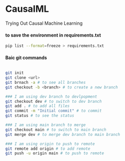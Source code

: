 # CausalML
Trying Out Causal Machine Learning



#### to save the environment in requirements.txt
```bash
pip list --format=freeze > requirements.txt
```

#### Baic git commands
```bash

git init
git clone <url>
git brnach -a # to see all branches
git checkout -b <branch> # to create a new branch

### I am using dev branch to devlpopment
git checkout dev # to switch to dev branch
git add . # to add all files
git commit -m "Initial commit" # to commit
git status # to see the status

### I am using main branch to merge
git checkout main # to switch to main branch
git merge dev # to merge dev branch to main branch

### I am using origin to push to remote
git remote add origin # to add remote
git push -u origin main # to push to remote
```


